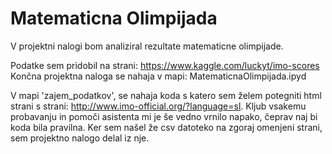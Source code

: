 # Matematicna Olimpijada

V projektni nalogi bom analiziral rezultate matematicne olimpijade.

Podatke sem pridobil na strani: https://www.kaggle.com/luckyt/imo-scores
Končna projektna naloga se nahaja v mapi: MatematicnaOlimpijada.ipyd

V mapi 'zajem_podatkov', se nahaja koda s katero sem želem potegniti html strani s strani: http://www.imo-official.org/?language=sl.
Kljub vsakemu probavanju in pomoči asistenta mi je še vedno vrnilo napako, čeprav naj bi koda bila pravilna. Ker sem našel že csv datoteko na zgoraj omenjeni strani, sem projektno nalogo delal iz nje.

